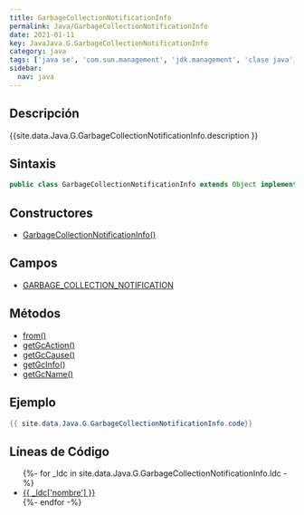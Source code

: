 ```yaml
---
title: GarbageCollectionNotificationInfo
permalink: Java/GarbageCollectionNotificationInfo
date: 2021-01-11
key: JavaJava.G.GarbageCollectionNotificationInfo
category: java
tags: ['java se', 'com.sun.management', 'jdk.management', 'clase java', 'Java 1.0']
sidebar: 
  nav: java
---
```


## Descripción
{{site.data.Java.G.GarbageCollectionNotificationInfo.description }}

## Sintaxis
~~~java
public class GarbageCollectionNotificationInfo extends Object implements CompositeDataView
~~~

## Constructores
* [GarbageCollectionNotificationInfo()](/Java/GarbageCollectionNotificationInfo/GarbageCollectionNotificationInfo/)

## Campos
* [GARBAGE_COLLECTION_NOTIFICATION](/Java/GarbageCollectionNotificationInfo/GARBAGE_COLLECTION_NOTIFICATION)

## Métodos
* [from()](/Java/GarbageCollectionNotificationInfo/from)
* [getGcAction()](/Java/GarbageCollectionNotificationInfo/getGcAction)
* [getGcCause()](/Java/GarbageCollectionNotificationInfo/getGcCause)
* [getGcInfo()](/Java/GarbageCollectionNotificationInfo/getGcInfo)
* [getGcName()](/Java/GarbageCollectionNotificationInfo/getGcName)

## Ejemplo
~~~java
{{ site.data.Java.G.GarbageCollectionNotificationInfo.code}}
~~~

## Líneas de Código
<ul>
{%- for _ldc in site.data.Java.G.GarbageCollectionNotificationInfo.ldc -%}
   <li>
       <a href="{{_ldc['url'] }}">{{ _ldc['nombre'] }}</a>
   </li>
{%- endfor -%}
</ul>
